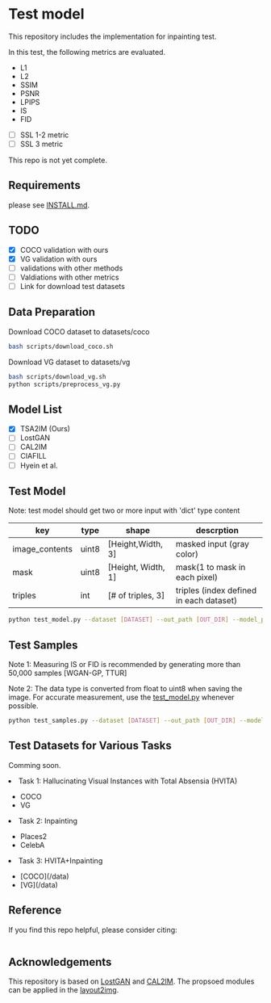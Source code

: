 # Test model
This repository includes the implementation for inpainting test.

In this test, the following metrics are evaluated.

*  L1
*  L2
*  SSIM
*  PSNR
*  LPIPS
*  IS
*  FID
- [ ] SSL 1-2 metric
- [ ] SSL 3 metric

This repo is not yet complete.

## Requirements
please see [INSTALL.md](INSTALL.md).

## TODO
- [X] COCO validation with ours
- [X] VG validation with ours
- [ ] validations with other methods
- [ ] Valdiations with other metrics
- [ ] Link for download test datasets

## Data Preparation
Download COCO dataset to datasets/coco
```bash
bash scripts/download_coco.sh
```
Download VG dataset to datasets/vg
```bash
bash scripts/download_vg.sh
python scripts/preprocess_vg.py
```
## Model List
- [X] TSA2IM (Ours)
- [ ] LostGAN
- [ ] CAL2IM
- [ ] CIAFILL
- [ ] Hyein et al.

## Test Model
Note: test model should get two or more input with 'dict' type content

| key            | type  | shape              | descrption                              |
|----------------|-------|--------------------|-----------------------------------------|
| image_contents | uint8 | [Height,Width, 3]  | masked input (gray color)               |
| mask           | uint8 | [Height, Width, 1] | mask(1 to mask in each pixel)           |
| triples        | int   | [# of triples, 3]  | triples (index defined in each dataset) |

```bash
python test_model.py --dataset [DATASET] --out_path [OUT_DIR] --model_path [MODEL_DIR]
```

## Test Samples
Note 1: Measuring IS or FID is recommended by generating more than 50,000 samples [WGAN-GP, TTUR]

Note 2: The data type is converted from float to uint8 when saving the image. For accurate measurement, use the [test_model.py](/test_model.py) whenever possible.

```bash
python test_samples.py --dataset [DATASET] --out_path [OUT_DIR] --model_path [MODEL_DIR]
```

## Test Datasets for Various Tasks
Comming soon.
<li>Task 1: Hallucinating Visual Instances with Total Absensia (HVITA)</li>
<ul><li>COCO</li>
<li>VG</li></ul>
<li>Task 2: Inpainting</li>
<ul><li>Places2</li>
<li>CelebA</li>
</ul>
<li>Task 3: HVITA+Inpainting</li>
<ul><li> [COCO](/data) </li>
<li> [VG](/data) </li></ul>

## Reference
If you find this repo helpful, please consider citing:

```

```

## Acknowledgements

This repository is based on [LostGAN](https://github.com/WillSuen/LostGANs) and [CAL2IM](https://github.com/wtliao/layout2img.
). The propsoed modules can be applied in the [layout2img](https://github.com/zhaobozb/layout2im).
